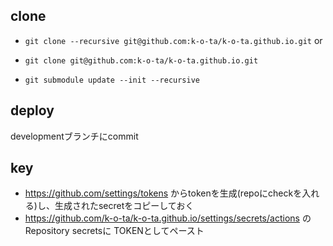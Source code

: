 ## clone
* `git clone --recursive git@github.com:k-o-ta/k-o-ta.github.io.git`
or

* `git clone git@github.com:k-o-ta/k-o-ta.github.io.git`
* `git submodule update --init --recursive`

## deploy
developmentブランチにcommit

## key
* https://github.com/settings/tokens からtokenを生成(repoにcheckを入れる)し、生成されたsecretをコピーしておく
* https://github.com/k-o-ta/k-o-ta.github.io/settings/secrets/actions の Repository secretsに TOKENとしてペースト

